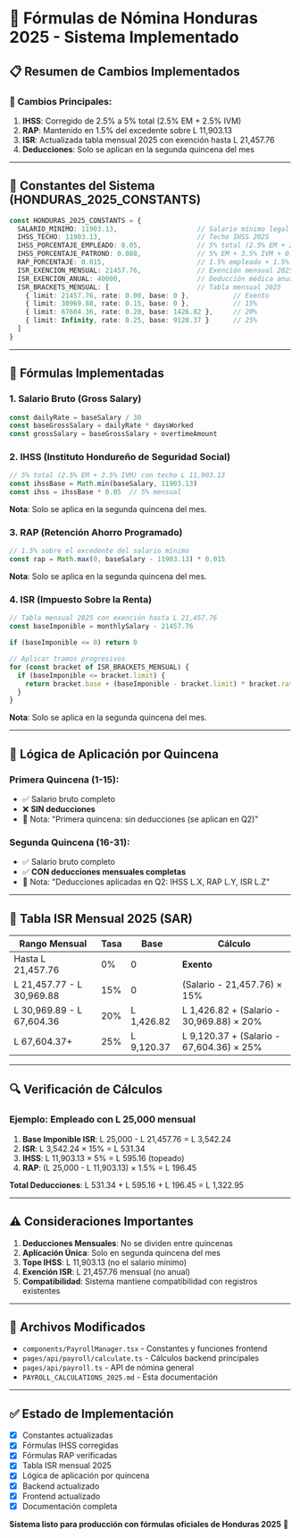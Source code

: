 # 🧮 **Fórmulas de Nómina Honduras 2025 - Sistema Implementado**

## 📋 **Resumen de Cambios Implementados**

### **🔄 Cambios Principales:**
1. **IHSS**: Corregido de 2.5% a 5% total (2.5% EM + 2.5% IVM)
2. **RAP**: Mantenido en 1.5% del excedente sobre L 11,903.13
3. **ISR**: Actualizada tabla mensual 2025 con exención hasta L 21,457.76
4. **Deducciones**: Solo se aplican en la segunda quincena del mes

---

## 🔢 **Constantes del Sistema (HONDURAS_2025_CONSTANTS)**

```typescript
const HONDURAS_2025_CONSTANTS = {
  SALARIO_MINIMO: 11903.13,                    // Salario mínimo legal
  IHSS_TECHO: 11903.13,                        // Techo IHSS 2025
  IHSS_PORCENTAJE_EMPLEADO: 0.05,              // 5% total (2.5% EM + 2.5% IVM)
  IHSS_PORCENTAJE_PATRONO: 0.088,              // 5% EM + 3.5% IVM + 0.2% RP
  RAP_PORCENTAJE: 0.015,                       // 1.5% empleado + 1.5% patrono
  ISR_EXENCION_MENSUAL: 21457.76,              // Exención mensual 2025
  ISR_EXENCION_ANUAL: 40000,                   // Deducción médica anual
  ISR_BRACKETS_MENSUAL: [                      // Tabla mensual 2025
    { limit: 21457.76, rate: 0.00, base: 0 },           // Exento
    { limit: 30969.88, rate: 0.15, base: 0 },           // 15%
    { limit: 67604.36, rate: 0.20, base: 1426.82 },     // 20%
    { limit: Infinity, rate: 0.25, base: 9120.37 }      // 25%
  ]
}
```

---

## 🧮 **Fórmulas Implementadas**

### **1. Salario Bruto (Gross Salary)**
```typescript
const dailyRate = baseSalary / 30
const baseGrossSalary = dailyRate * daysWorked
const grossSalary = baseGrossSalary + overtimeAmount
```

### **2. IHSS (Instituto Hondureño de Seguridad Social)**
```typescript
// 5% total (2.5% EM + 2.5% IVM) con techo L 11,903.13
const ihssBase = Math.min(baseSalary, 11903.13)
const ihss = ihssBase * 0.05  // 5% mensual
```

**Nota**: Solo se aplica en la segunda quincena del mes.

### **3. RAP (Retención Ahorro Programado)**
```typescript
// 1.5% sobre el excedente del salario mínimo
const rap = Math.max(0, baseSalary - 11903.13) * 0.015
```

**Nota**: Solo se aplica en la segunda quincena del mes.

### **4. ISR (Impuesto Sobre la Renta)**
```typescript
// Tabla mensual 2025 con exención hasta L 21,457.76
const baseImponible = monthlySalary - 21457.76

if (baseImponible <= 0) return 0

// Aplicar tramos progresivos
for (const bracket of ISR_BRACKETS_MENSUAL) {
  if (baseImponible <= bracket.limit) {
    return bracket.base + (baseImponible - bracket.limit) * bracket.rate
  }
}
```

**Nota**: Solo se aplica en la segunda quincena del mes.

---

## 📅 **Lógica de Aplicación por Quincena**

### **Primera Quincena (1-15):**
- ✅ Salario bruto completo
- ❌ **SIN deducciones**
- 📝 Nota: "Primera quincena: sin deducciones (se aplican en Q2)"

### **Segunda Quincena (16-31):**
- ✅ Salario bruto completo
- ✅ **CON deducciones mensuales completas**
- 📝 Nota: "Deducciones aplicadas en Q2: IHSS L.X, RAP L.Y, ISR L.Z"

---

## 🎯 **Tabla ISR Mensual 2025 (SAR)**

| Rango Mensual | Tasa | Base | Cálculo |
|---------------|------|------|---------|
| Hasta L 21,457.76 | 0% | 0 | **Exento** |
| L 21,457.77 - L 30,969.88 | 15% | 0 | (Salario - 21,457.76) × 15% |
| L 30,969.89 - L 67,604.36 | 20% | L 1,426.82 | L 1,426.82 + (Salario - 30,969.88) × 20% |
| L 67,604.37+ | 25% | L 9,120.37 | L 9,120.37 + (Salario - 67,604.36) × 25% |

---

## 🔍 **Verificación de Cálculos**

### **Ejemplo: Empleado con L 25,000 mensual**

1. **Base Imponible ISR**: L 25,000 - L 21,457.76 = L 3,542.24
2. **ISR**: L 3,542.24 × 15% = L 531.34
3. **IHSS**: L 11,903.13 × 5% = L 595.16 (topeado)
4. **RAP**: (L 25,000 - L 11,903.13) × 1.5% = L 196.45

**Total Deducciones**: L 531.34 + L 595.16 + L 196.45 = L 1,322.95

---

## ⚠️ **Consideraciones Importantes**

1. **Deducciones Mensuales**: No se dividen entre quincenas
2. **Aplicación Única**: Solo en segunda quincena del mes
3. **Tope IHSS**: L 11,903.13 (no el salario mínimo)
4. **Exención ISR**: L 21,457.76 mensual (no anual)
5. **Compatibilidad**: Sistema mantiene compatibilidad con registros existentes

---

## 🚀 **Archivos Modificados**

- `components/PayrollManager.tsx` - Constantes y funciones frontend
- `pages/api/payroll/calculate.ts` - Cálculos backend principales
- `pages/api/payroll.ts` - API de nómina general
- `PAYROLL_CALCULATIONS_2025.md` - Esta documentación

---

## ✅ **Estado de Implementación**

- [x] Constantes actualizadas
- [x] Fórmulas IHSS corregidas
- [x] Fórmulas RAP verificadas
- [x] Tabla ISR mensual 2025
- [x] Lógica de aplicación por quincena
- [x] Backend actualizado
- [x] Frontend actualizado
- [x] Documentación completa

**Sistema listo para producción con fórmulas oficiales de Honduras 2025** 🎯
